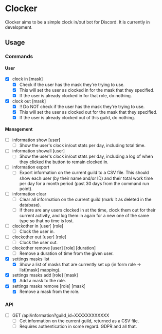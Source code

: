 # Clocker

Clocker aims to be a simple clock in/out bot for Discord.
It is currently in development.

## Usage

### Commands

#### User

- [x] clock in [mask]
    - [x] Check if the user has the mask they're trying to use.
    - [x] This will set the user as clocked in for the mask that they specified.
    - [x] If the user is already clocked in for that role, do nothing.
- [x] clock out [mask]
    - [x] !! Do NOT check if the user has the mask they're trying to use.
    - [x] This will set the user as clocked out for the mask that they specified.
    - [x] If the user is already clocked out of this guild, do nothing.

#### Management

- [ ] information show [user]
    - [ ] Show the user's clock in/out stats per day, including total time.
- [ ] information showall [user]
    - [ ] Show the user's clock in/out stats per day, including a log of when
    they clicked the button to remain clocked in.
- [ ] information export
    - [ ] Export information on the current guild to a CSV file. This should
    show each user (by their name and/or ID) and their total work time per day
    for a month period (past 30 days from the command run point).
- [ ] information clear
    - [ ] Clear all information on the current guild (mark it as deleted in
    the database).
    - [ ] If there are any users clocked in at the time, clock them out for
    their current activity, and log them in again for a new one of the same
    type so that no time is lost.

- [ ] clockother in [user] [role]
    - [ ] Clock the user in.
- [ ] clockother out [user] [role]
    - [ ] Clock the user out.
- [ ] clockother remove [user] [role] [duration]
    - [ ] Remove a duration of time from the given user.

- [x] settings masks list
    - [x] Show a list of masks that are currently set up
    (in form role -> list[mask] mapping).
- [x] settings masks add [role] [mask]
    - [x] Add a mask to the role.
- [x] settings masks remove [role] [mask]
    - [x] Remove a mask from the role.

### API

- [ ] GET /api/information?guild_id=XXXXXXXXXXXX
    - [ ] Get information on the current guild, returned as a CSV file.
    - [ ] Requires authentication in some regard. GDPR and all that.
